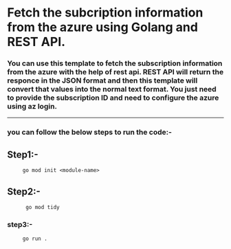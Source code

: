 # Fetch the subcription  information from the azure using Golang and REST API.

### You can use this template to fetch the subscription information from the azure with the help of rest api. REST API will return the responce in the JSON format and then this template will convert that values into the normal text format. You just need to provide the subscription ID and need to configure the azure using az login.

----
### you can follow the below steps to run the code:-

## Step1:-
         go mod init <module-name> 

## Step2:-

          go mod tidy

### step3:-

         go run . 
